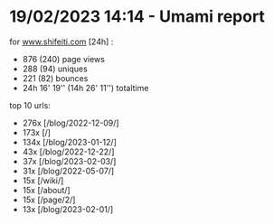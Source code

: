 # 19/02/2023 14:14 - Umami report
for www.shifeiti.com [24h] :

 - 876 (240) page views
 - 288 (94) uniques
 - 221 (82) bounces
 - 24h 16' 19'' (14h 26' 11'') totaltime


top 10 urls:
 - 276x [/blog/2022-12-09/]
 - 173x [/]
 - 134x [/blog/2023-01-12/]
 - 43x [/blog/2022-12-22/]
 - 37x [/blog/2023-02-03/]
 - 31x [/blog/2022-05-07/]
 - 15x [/wiki/]
 - 15x [/about/]
 - 15x [/page/2/]
 - 13x [/blog/2023-02-01/]


